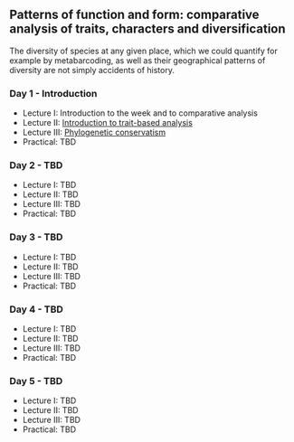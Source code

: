 Patterns of function and form: comparative analysis of traits, characters and diversification
---------------------------------------------------------------------------------------------
The diversity of species at any given place, which we could quantify for example by metabarcoding, as well
as their geographical patterns of diversity are not simply accidents of history. 

### Day 1 - Introduction

- Lecture I: Introduction to the week and to comparative analysis
- Lecture II: [Introduction to trait-based analysis](w3l1%20-%20TRAIT%20BASED%20ECOLOGY%20-%20OVERVIEW%20I/why%20trait-based%20science.pdf)
- Lecture III: [Phylogenetic conservatism](w3l3-%20PHYLOGENETIC%20CONSERVATIONISM/phylogenetic%20conservationism.pdf)
- Practical: TBD

### Day 2 - TBD

- Lecture I: TBD
- Lecture II: TBD
- Lecture III: TBD
- Practical: TBD

### Day 3 - TBD

- Lecture I: TBD
- Lecture II: TBD
- Lecture III: TBD
- Practical: TBD

### Day 4 - TBD

- Lecture I: TBD
- Lecture II: TBD
- Lecture III: TBD
- Practical: TBD

### Day 5 - TBD

- Lecture I: TBD
- Lecture II: TBD
- Lecture III: TBD
- Practical: TBD

<!--
With considerable re-use from:
http://www.salvias.net/~brian/ECOL596/Trait-based_Ecology_%26_Evolution/Archive.html
https://github.com/simjoly/CourseComparativeMethods
-->
